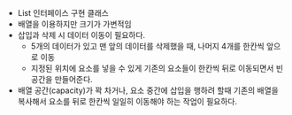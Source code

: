 - List 인터페이스 구현 클래스
- 배열을 이용하지만 크기가 가변적임
- 삽입과 삭제 시 데이터 이동이 필요하다.
	- 5개의 데이터가 있고 맨 앞의 데이터를 삭제했을 때, 나머지 4개를 한칸씩 앞으로 이동
	- 지정된 위치에 요소를 넣을 수 있게 기존의 요소들이 한칸씩 뒤로 이동되면서 빈 공간을 만들어준다.
- 배열 공간(capacity)가 꽉 차거나, 요소 중간에 삽입을 행하려 할때 기존의 배열을 복사해서 요소를 뒤로 한칸씩 일일히 이동해야 하는 작업이 필요하다.

